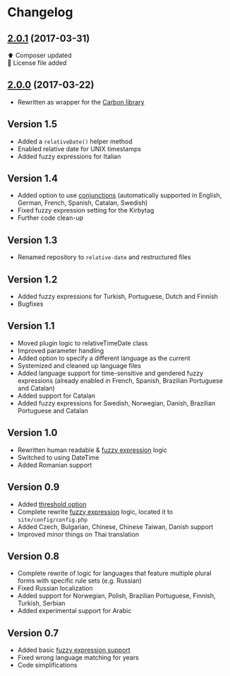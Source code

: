 # Changelog

## [2.0.1](https://github.com/distantnative/relative-date/releases/tag/2.0.1) (2017-03-31)
:arrow_up: Composer updated  
:card_index: License file added   

## [2.0.0](https://github.com/distantnative/relative-date/releases/tag/2.0.0) (2017-03-22)
- Rewritten as wrapper for the [Carbon library](http://carbon.nesbot.com/)


## Version 1.5
- Added a `relativeDate()` helper method
- Enabled relative date for UNIX timestamps
- Added fuzzy expressions for Italian

## Version 1.4
- Added option to use [conjunctions](#conjunctions) (automatically supported in English, German, French, Spanish, Catalan, Swedish)
- Fixed fuzzy expression setting for the Kirbytag
- Further code clean-up

## Version 1.3
- Renamed repository to `relative-date` and restructured files

## Version 1.2
- Added fuzzy expressions for Turkish, Portuguese, Dutch and Finnish
- Bugfixes

## Version 1.1
- Moved plugin logic to relativeTimeDate class
- Improved parameter handling
- Added option to specify a different language as the current
- Systemized and cleaned up language files
- Added language support for time-sensitive and gendered fuzzy expressions (already enabled in French, Spanish, Brazilian Portuguese and Catalan)
- Added support for Catalan
- Added fuzzy expressions for Swedish, Norwegian, Danish, Brazilian Portuguese and Catalan

## Version 1.0
- Rewritten human readable & [fuzzy expression](#fuzzy) logic
- Switched to using DateTime
- Added Romanian support

## Version 0.9
- Added [threshold option](#threshold)
- Complete rewrite [fuzzy expression](#fuzzy) logic, located it to ```site/config/config.php```
- Added Czech, Bulgarian, Chinese, Chinese Taiwan, Danish support
- Improved minor things on Thai translation

## Version 0.8
- Complete rewrite of logic for languages that feature multiple plural forms with specific rule sets (e.g. Russian)
- Fixed Russian localization
- Added support for Norwegian, Polish, Brazilian Portuguese, Finnish, Turkish, Serbian
- Added experimental support for Arabic

## Version 0.7
- Added basic [fuzzy expression support](#fuzzy) 
- Fixed wrong language matching for years
- Code simplifications
